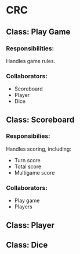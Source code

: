 # CRC

## Class: Play Game

### Responsibilities:

Handles game rules.

### Collaborators:

- Scoreboard
- Player
- Dice

## Class: Scoreboard

### Responsibilies:

Handles scoring, including:
- Turn score
- Total score
- Multigame score

### Collaborators:

- Play game
- Players

## Class: Player

## Class: Dice